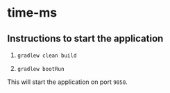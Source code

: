 # time-ms

## Instructions to start the application

1. `gradlew clean build`

2. `gradlew bootRun`

This will start the application on port `9050`.


